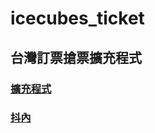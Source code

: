 # icecubes_ticket

## 台灣訂票搶票擴充程式
### [擴充程式](https://chrome.google.com/webstore/detail/%E5%8F%B0%E7%81%A3%E5%86%B0%E5%A1%8A%E6%90%B6%E7%A5%A8%E8%A8%82%E7%A5%A8%E7%A8%8B%E5%BC%8F/pmkakjcnpepjpopjeohlfemmiklhfpho)
### [抖內](https://p.ecpay.com.tw/8E29ABF)

